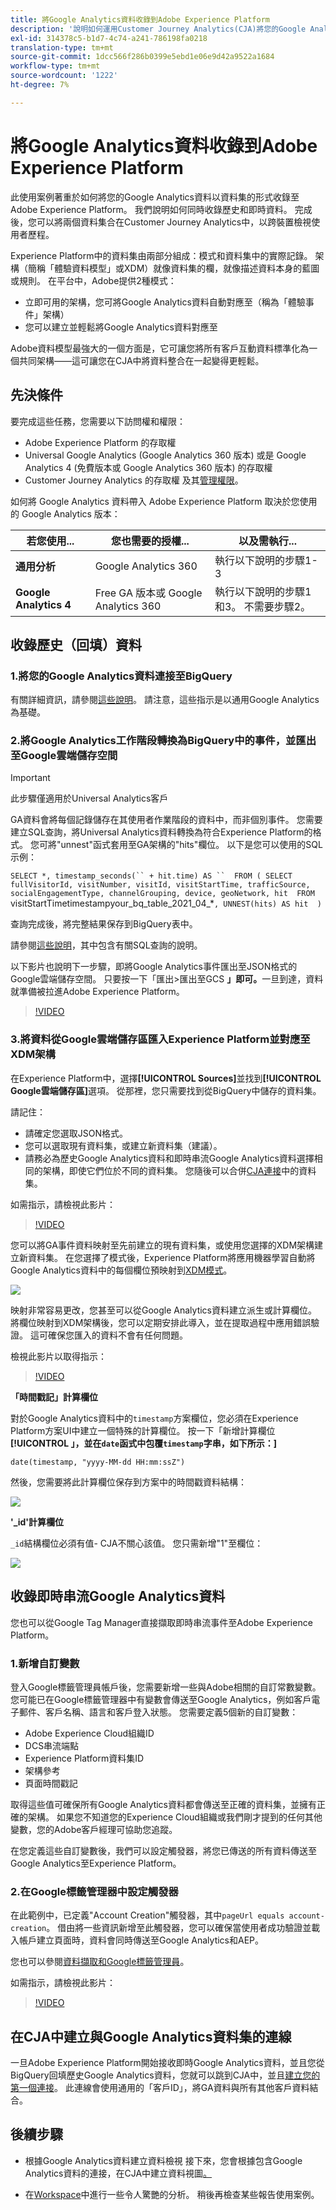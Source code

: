```yaml
---
title: 將Google Analytics資料收錄到Adobe Experience Platform
description: '說明如何運用Customer Journey Analytics(CJA)將您的Google Analytics和Firebase資料收錄到Adobe Experience Platform。 '
exl-id: 314378c5-b1d7-4c74-a241-786198fa0218
translation-type: tm+mt
source-git-commit: 1dcc566f286b0399e5ebd1e06e9d42a9522a1684
workflow-type: tm+mt
source-wordcount: '1222'
ht-degree: 7%

---
```



# 將Google Analytics資料收錄到Adobe Experience Platform

此使用案例著重於如何將您的Google Analytics資料以資料集的形式收錄至Adobe Experience Platform。 我們說明如何同時收錄歷史和即時資料。 完成後，您可以將兩個資料集合在Customer Journey Analytics中，以跨裝置檢視使用者歷程。

Experience Platform中的資料集由兩部分組成：模式和資料集中的實際記錄。 架構（簡稱「體驗資料模型」或XDM）就像資料集的欄，就像描述資料本身的藍圖或規則。 在平台中，Adobe提供2種模式：

* 立即可用的架構，您可將Google Analytics資料自動對應至（稱為「體驗事件」架構）
* 您可以建立並輕鬆將Google Analytics資料對應至

Adobe資料模型最強大的一個方面是，它可讓您將所有客戶互動資料標準化為一個共同架構——這可讓您在CJA中將資料整合在一起變得更輕鬆。

## 先決條件

要完成這些任務，您需要以下訪問權和權限：

* Adobe Experience Platform 的存取權
* Universal Google Analytics (Google Analytics 360 版本) 或是 Google Analytics 4 (免費版本或 Google Analytics 360 版本) 的存取權
* Customer Journey Analytics 的存取權 及其[管理權限](https://experienceleague.adobe.com/docs/analytics-platform/using/cja-overview/cja-overview.html?lang=zh-Hant#admin-access-permissions)。

如何將 Google Analytics 資料帶入 Adobe Experience Platform 取決於您使用的 Google Analytics 版本：

| 若您使用... | 您也需要的授權... | 以及需執行... |
| --- | --- | --- |
| **通用分析** | Google Analytics 360 | 執行以下說明的步驟1-3 |
| **Google Analytics 4** | Free GA 版本或 Google Analytics 360 | 執行以下說明的步驟1和3。 不需要步驟2。 |

## 收錄歷史（回填）資料

### 1.將您的Google Analytics資料連接至BigQuery

有關詳細資訊，請參閱[這些說明](https://support.google.com/analytics/answer/3416092?hl=en)。 請注意，這些指示是以通用Google Analytics為基礎。

### 2.將Google Analytics工作階段轉換為BigQuery中的事件，並匯出至Google雲端儲存空間

>[!IMPORTANT]
>
>此步驟僅適用於Universal Analytics客戶

GA資料會將每個記錄儲存在其使用者作業階段的資料中，而非個別事件。 您需要建立SQL查詢，將Universal Analytics資料轉換為符合Experience Platform的格式。 您可將&quot;unnest&quot;函式套用至GA架構的&quot;hits&quot;欄位。 以下是您可以使用的SQL示例：

`SELECT
*,
timestamp_seconds(`` + hit.time) AS `` 
FROM
(
SELECT
fullVisitorId,
visitNumber,
visitId,
visitStartTime,
trafficSource,
socialEngagementType,
channelGrouping,
device,
geoNetwork,
hit 
FROM
`visitStartTimetimestampyour_bq_table_2021_04_*`,
UNNEST(hits) AS hit 
)`

查詢完成後，將完整結果保存到BigQuery表中。

請參閱[這些說明](https://support.google.com/analytics/answer/7029846?hl=en&amp;ref_topic=9359001#zippy=%2Cold-export-schema%2Cuse-this-script-to-migrate-existing-bigquery-datasets-from-the-old-export-schema-to-the-new-one%2Cscript-migration-scriptsql)，其中包含有關SQL查詢的說明。

以下影片也說明下一步驟，即將Google Analytics事件匯出至JSON格式的Google雲端儲存空間。 只要按一下「匯出>匯出至GCS **」即可。**&#x200B;一旦到達，資料就準備被拉進Adobe Experience Platform。

>[!VIDEO](https://video.tv.adobe.com/v/332634)

### 3.將資料從Google雲端儲存區匯入Experience Platform並對應至XDM架構

在Experience Platform中，選擇&#x200B;**[!UICONTROL Sources]**&#x200B;並找到&#x200B;**[!UICONTROL Google雲端儲存區]**&#x200B;選項。 從那裡，您只需要找到從BigQuery中儲存的資料集。

請記住：

* 請確定您選取JSON格式。
* 您可以選取現有資料集，或建立新資料集（建議）。
* 請務必為歷史Google Analytics資料和即時串流Google Analytics資料選擇相同的架構，即使它們位於不同的資料集。 您隨後可以合併[CJA連接](/help/connections/combined-dataset.md)中的資料集。

如需指示，請檢視此影片：

>[!VIDEO](https://video.tv.adobe.com/v/332676)

您可以將GA事件資料映射至先前建立的現有資料集，或使用您選擇的XDM架構建立新資料集。 在您選擇了模式後，Experience Platform將應用機器學習自動將Google Analytics資料中的每個欄位預映射到[XDM模式](https://experienceleague.adobe.com/docs/experience-platform/xdm/home.html?lang=en#ui)。

![](assets/schema-map.png)

映射非常容易更改，您甚至可以從Google Analytics資料建立派生或計算欄位。 將欄位映射到XDM架構後，您可以定期安排此導入，並在提取過程中應用錯誤驗證。 這可確保您匯入的資料不會有任何問題。

檢視此影片以取得指示：

>[!VIDEO](https://video.tv.adobe.com/v/332641)

**「時間戳記」計算欄位**

對於Google Analytics資料中的`timestamp`方案欄位，您必須在Experience Platform方案UI中建立一個特殊的計算欄位。 按一下「新增計算欄位&#x200B;**[!UICONTROL 」，並在`date`函式中包覆`timestamp`字串，如下所示：]**

`date(timestamp, "yyyy-MM-dd HH:mm:ssZ")`

然後，您需要將此計算欄位保存到方案中的時間戳資料結構：

![](assets/timestamp.png)

**&#39;_id&#39;計算欄位**

`_id`結構欄位必須有值- CJA不關心該值。 您只需新增&quot;1&quot;至欄位：

![](assets/_id.png)

## 收錄即時串流Google Analytics資料

您也可以從Google Tag Manager直接擷取即時串流事件至Adobe Experience Platform。

### 1.新增自訂變數

登入Google標籤管理員帳戶後，您需要新增一些與Adobe相關的自訂常數變數。 您可能已在Google標籤管理器中有變數會傳送至Google Analytics，例如客戶電子郵件、客戶名稱、語言和客戶登入狀態。 您需要定義5個新的自訂變數：

* Adobe Experience Cloud組織ID
* DCS串流端點
* Experience Platform資料集ID
* 架構參考
* 頁面時間戳記

取得這些值可確保所有Google Analytics資料都會傳送至正確的資料集，並擁有正確的架構。 如果您不知道您的Experience Cloud組織或我們剛才提到的任何其他變數，您的Adobe客戶經理可協助您追蹤。

在您定義這些自訂變數後，我們可以設定觸發器，將您已傳送的所有資料傳送至Google Analytics至Experience Platform。

### 2.在Google標籤管理器中設定觸發器

在此範例中，已定義&quot;Account Creation&quot;觸發器，其中`pageUrl equals account-creation`。 借由將一些資訊新增至此觸發器，您可以確保當使用者成功驗證並載入帳戶建立頁面時，資料會同時傳送至Google Analytics和AEP。

您也可以參閱[資料擷取和Google標籤管理員](https://experienceleague.adobe.com/docs/platform-learn/comprehensive-technical-tutorial/module9/data-ingestion-using-google-tag-manager-and-google-analytics.html?lang=en#module9)。

如需指示，請檢視此影片：

>[!VIDEO](https://video.tv.adobe.com/v/332668)

## 在CJA中建立與Google Analytics資料集的連線

一旦Adobe Experience Platform開始接收即時Google Analytics資料，並且您從BigQuery回填歷史Google Analytics資料，您就可以跳到CJA中，並且[建立您的第一個連接](/help/connections/create-connection.md)。 此連線會使用通用的「客戶ID」，將GA資料與所有其他客戶資料結合。

## 後續步驟

* 根據Google Analytics資料建立資料檢視
接下來，您會根據包含Google Analytics資料的連接，在CJA中建立資料視圖[。](https://experienceleague.adobe.com/docs/analytics-platform/using/cja-dataviews/create-dataview.html?lang=en#cja-dataviews)

* 在[Workspace](https://experienceleague.adobe.com/docs/analytics-platform/using/cja-workspace/home.html?lang=en#cja-workspace)中進行一些令人驚艷的分析。 稍後再檢查某些報告使用案例。